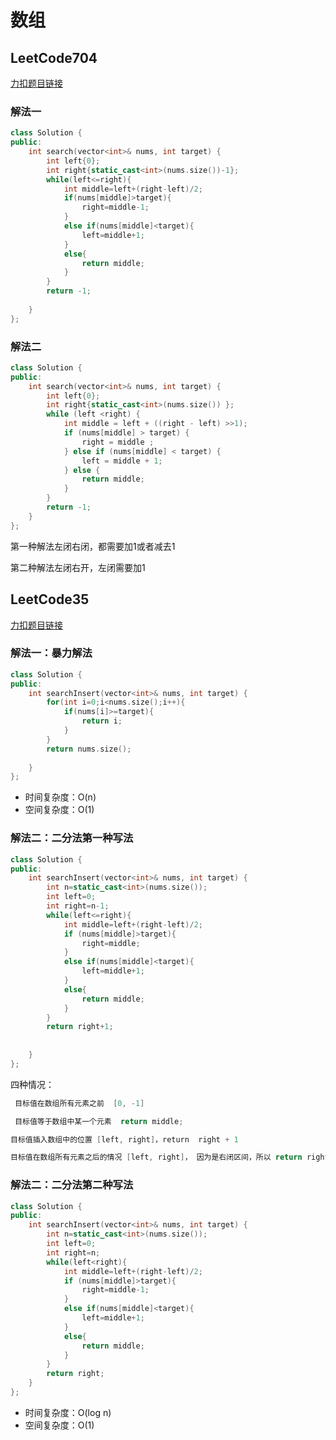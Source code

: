 # 数组

## LeetCode704

[力扣题目链接](https://leetcode.cn/problems/binary-search/)

### 解法一

```cPP
class Solution {
public:
    int search(vector<int>& nums, int target) {
        int left{0};
        int right{static_cast<int>(nums.size())-1};
        while(left<=right){
            int middle=left+(right-left)/2;
            if(nums[middle]>target){
                right=middle-1;
            }
            else if(nums[middle]<target){
                left=middle+1;
            }
            else{
                return middle;
            }
        }
        return -1;
        
    }
};
```

### 解法二

```c++
class Solution {
public:
    int search(vector<int>& nums, int target) {
        int left{0};
        int right{static_cast<int>(nums.size()) };
        while (left <right) {
            int middle = left + ((right - left) >>1);
            if (nums[middle] > target) {
                right = middle ;
            } else if (nums[middle] < target) {
                left = middle + 1;
            } else {
                return middle;
            }
        }
        return -1;
    }
};
```

第一种解法左闭右闭，都需要加1或者减去1

第二种解法左闭右开，左闭需要加1

## LeetCode35

[力扣题目链接](https://leetcode.cn/problems/search-insert-position/)

### 解法一：暴力解法

```cPP
class Solution {
public:
    int searchInsert(vector<int>& nums, int target) {
        for(int i=0;i<nums.size();i++){
            if(nums[i]>=target){
                return i;
            }
        }
        return nums.size();
        
    }
};
```

- 时间复杂度：O(n)
- 空间复杂度：O(1)

### 解法二：二分法第一种写法

```c++
class Solution {
public:
    int searchInsert(vector<int>& nums, int target) {
        int n=static_cast<int>(nums.size());
        int left=0;
        int right=n-1;
        while(left<=right){
            int middle=left+(right-left)/2;
            if (nums[middle]>target){
                right=middle;
            }
            else if(nums[middle]<target){
                left=middle+1;
            }
            else{
                return middle;
            }
        }
        return right+1;
        
        
    }
};
```

四种情况：

```cpp
 目标值在数组所有元素之前  [0, -1]
```

```cpp
 目标值等于数组中某一个元素  return middle;
```

```cpp
目标值插入数组中的位置 [left, right]，return  right + 1
```

```cpp
目标值在数组所有元素之后的情况 [left, right]， 因为是右闭区间，所以 return right + 1
```

### 解法二：二分法第二种写法

```c++
class Solution {
public:
    int searchInsert(vector<int>& nums, int target) {
        int n=static_cast<int>(nums.size());
        int left=0;
        int right=n;
        while(left<right){
            int middle=left+(right-left)/2;
            if (nums[middle]>target){
                right=middle-1;
            }
            else if(nums[middle]<target){
                left=middle+1;
            }
            else{
                return middle;
            }
        }
        return right;     
    }
};
```

- 时间复杂度：O(log n)
- 空间复杂度：O(1)

